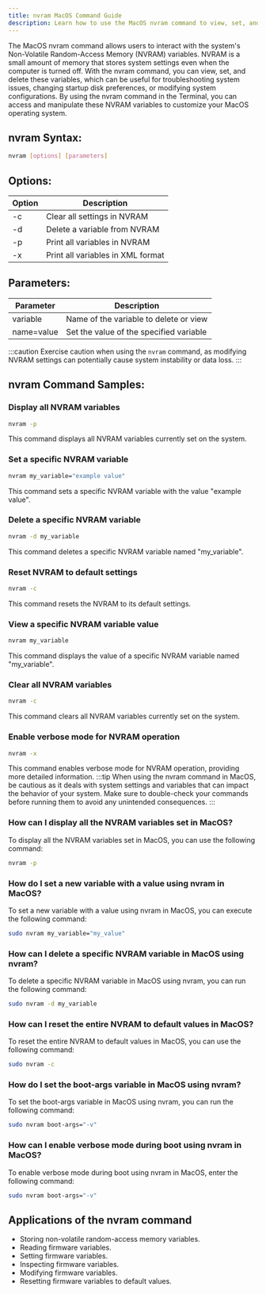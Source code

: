 ```yaml
---
title: nvram MacOS Command Guide
description: Learn how to use the MacOS nvram command to view, set, and delete NVRAM variables on your Apple computer.
---
```


The MacOS nvram command allows users to interact with the system's Non-Volatile Random-Access Memory (NVRAM) variables. NVRAM is a small amount of memory that stores system settings even when the computer is turned off. With the nvram command, you can view, set, and delete these variables, which can be useful for troubleshooting system issues, changing startup disk preferences, or modifying system configurations. By using the nvram command in the Terminal, you can access and manipulate these NVRAM variables to customize your MacOS operating system.
## nvram Syntax:
```bash
nvram [options] [parameters]
```

## Options:
| Option | Description                                |
|--------|--------------------------------------------|
| -c     | Clear all settings in NVRAM                |
| -d     | Delete a variable from NVRAM               |
| -p     | Print all variables in NVRAM               |
| -x     | Print all variables in XML format          |
  
## Parameters:
| Parameter   | Description                                     |
|-------------|-------------------------------------------------|
| variable    | Name of the variable to delete or view          |
| name=value  | Set the value of the specified variable          |

:::caution
Exercise caution when using the `nvram` command, as modifying NVRAM settings can potentially cause system instability or data loss.
:::
## nvram Command Samples:
### Display all NVRAM variables
```bash
nvram -p
```
This command displays all NVRAM variables currently set on the system.

### Set a specific NVRAM variable
```bash
nvram my_variable="example value"
```
This command sets a specific NVRAM variable with the value "example value".

### Delete a specific NVRAM variable
```bash
nvram -d my_variable
```
This command deletes a specific NVRAM variable named "my_variable".

### Reset NVRAM to default settings
```bash
nvram -c
```
This command resets the NVRAM to its default settings.

### View a specific NVRAM variable value
```bash
nvram my_variable
```
This command displays the value of a specific NVRAM variable named "my_variable".

### Clear all NVRAM variables
```bash
nvram -c
```
This command clears all NVRAM variables currently set on the system.

### Enable verbose mode for NVRAM operation
```bash
nvram -x
```
This command enables verbose mode for NVRAM operation, providing more detailed information.
:::tip
When using the nvram command in MacOS, be cautious as it deals with system settings and variables that can impact the behavior of your system. Make sure to double-check your commands before running them to avoid any unintended consequences.
:::

### How can I display all the NVRAM variables set in MacOS?
To display all the NVRAM variables set in MacOS, you can use the following command:
```bash
nvram -p
```

### How do I set a new variable with a value using nvram in MacOS?
To set a new variable with a value using nvram in MacOS, you can execute the following command:
```bash
sudo nvram my_variable="my_value"
```

### How can I delete a specific NVRAM variable in MacOS using nvram?
To delete a specific NVRAM variable in MacOS using nvram, you can run the following command:
```bash
sudo nvram -d my_variable
```

### How can I reset the entire NVRAM to default values in MacOS?
To reset the entire NVRAM to default values in MacOS, you can use the following command:
```bash
sudo nvram -c
```

### How do I set the boot-args variable in MacOS using nvram?
To set the boot-args variable in MacOS using nvram, you can run the following command:
```bash
sudo nvram boot-args="-v"
```

### How can I enable verbose mode during boot using nvram in MacOS?
To enable verbose mode during boot using nvram in MacOS, enter the following command:
```bash
sudo nvram boot-args="-v"
```
## Applications of the nvram command

- Storing non-volatile random-access memory variables.
- Reading firmware variables.
- Setting firmware variables.
- Inspecting firmware variables.
- Modifying firmware variables.
- Resetting firmware variables to default values.